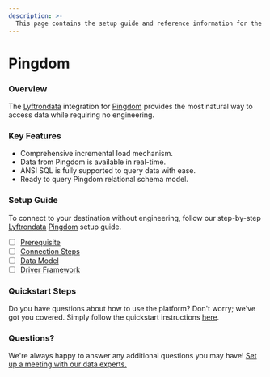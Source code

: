 ```yaml
---
description: >-
  This page contains the setup guide and reference information for the Pingdom source connector.
---
```


# Pingdom

### Overview

The [Lyftrondata](https://www.lyftrondata.com/) integration for [Pingdom](None) provides the most natural way to access data while requiring no engineering.

### Key Features

* Comprehensive incremental load mechanism.
* Data from Pingdom is available in real-time.&#x20;
* ANSI SQL is fully supported to query data with ease.
* Ready to query Pingdom relational schema model.

### Setup Guide

To connect to your destination without engineering, follow our step-by-step [Lyftrondata](https://www.lyftrondata.com/)  [Pingdom](None) setup guide.

* [ ] [Prerequisite](prerequisite.md)
* [ ] [Connection Steps](connection-steps.md)
* [ ] [Data Model](data-model/erd.md)
* [ ] [Driver Framework](driver-framework/)

### Quickstart Steps

Do you have questions about how to use the platform? Don't worry; we've got you covered. Simply follow the quickstart instructions [here](../README.md).

### Questions? <a href="#questions" id="questions"></a>

We're always happy to answer any additional questions you may have! [Set up a meeting with our data experts.](https://www.lyftrondata.com/book-a-meeting/)

